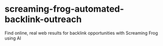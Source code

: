 # screaming-frog-automated-backlink-outreach
Find online, real web results for backlink opportunities with Screaming Frog using AI
